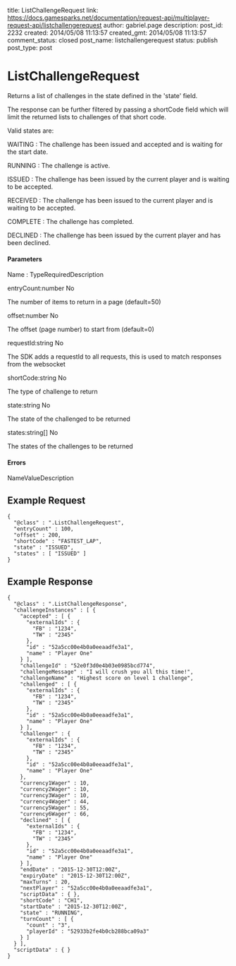 title: ListChallengeRequest
link: https://docs.gamesparks.net/documentation/request-api/multiplayer-request-api/listchallengerequest
author: gabriel.page
description: 
post_id: 2232
created: 2014/05/08 11:13:57
created_gmt: 2014/05/08 11:13:57
comment_status: closed
post_name: listchallengerequest
status: publish
post_type: post

<!--Returns a list of challenges in the state defined in the 'state' field. -->

# ListChallengeRequest

Returns a list of challenges in the state defined in the 'state' field.

The response can be further filtered by passing a shortCode field which will limit the returned lists to challenges of that short code.

Valid states are:

WAITING : The challenge has been issued and accepted and is waiting for the start date.

RUNNING : The challenge is active.

ISSUED : The challenge has been issued by the current player and is waiting to be accepted.

RECEIVED : The challenge has been issued to the current player and is waiting to be accepted.

COMPLETE : The challenge has completed.

DECLINED : The challenge has been issued by the current player and has been declined.

#### Parameters

Name : TypeRequiredDescription

entryCount:number
No

The number of items to return in a page (default=50)

offset:number
No

The offset (page number) to start from (default=0)

requestId:string
No

The SDK adds a requestId to all requests, this is used to match responses from the websocket

shortCode:string
No

The type of challenge to return

state:string
No

The state of the challenged to be returned

states:string[]
No

The states of the challenges to be returned

#### Errors

NameValueDescription   


## Example Request
    
    
    {
      "@class" : ".ListChallengeRequest",
      "entryCount" : 100,
      "offset" : 200,
      "shortCode" : "FASTEST_LAP",
      "state" : "ISSUED",
      "states" : [ "ISSUED" ]
    }

## Example Response
    
    
    {
      "@class" : ".ListChallengeResponse",
      "challengeInstances" : [ {
        "accepted" : [ {
          "externalIds" : {
            "FB" : "1234",
            "TW" : "2345"
          },
          "id" : "52a5cc00e4b0a0eeaadfe3a1",
          "name" : "Player One"
        } ],
        "challengeId" : "52e0f3d0e4b03e0985bcd774",
        "challengeMessage" : "I will crush you all this time!",
        "challengeName" : "Highest score on level 1 challenge",
        "challenged" : [ {
          "externalIds" : {
            "FB" : "1234",
            "TW" : "2345"
          },
          "id" : "52a5cc00e4b0a0eeaadfe3a1",
          "name" : "Player One"
        } ],
        "challenger" : {
          "externalIds" : {
            "FB" : "1234",
            "TW" : "2345"
          },
          "id" : "52a5cc00e4b0a0eeaadfe3a1",
          "name" : "Player One"
        },
        "currency1Wager" : 10,
        "currency2Wager" : 10,
        "currency3Wager" : 10,
        "currency4Wager" : 44,
        "currency5Wager" : 55,
        "currency6Wager" : 66,
        "declined" : [ {
          "externalIds" : {
            "FB" : "1234",
            "TW" : "2345"
          },
          "id" : "52a5cc00e4b0a0eeaadfe3a1",
          "name" : "Player One"
        } ],
        "endDate" : "2015-12-30T12:00Z",
        "expiryDate" : "2015-12-30T12:00Z",
        "maxTurns" : 20,
        "nextPlayer" : "52a5cc00e4b0a0eeaadfe3a1",
        "scriptData" : { },
        "shortCode" : "CH1",
        "startDate" : "2015-12-30T12:00Z",
        "state" : "RUNNING",
        "turnCount" : [ {
          "count" : "3",
          "playerId" : "52933b2fe4b0cb288bca09a3"
        } ]
      } ],
      "scriptData" : { }
    }